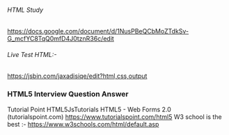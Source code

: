 ###### HTML Study
https://docs.google.com/document/d/1NusPBeQCbMoZTdkSv-G_mcfYC8TqQ0mfD4J0tznR36c/edit


###### Live Test HTML:-
https://jsbin.com/jaxadisiqe/edit?html,css,output

### HTML5 Interview Question Answer


Tutorial Point HTML5JsTutorials 
HTML5 - Web Forms 2.0 (tutorialspoint.com)
https://www.tutorialspoint.com/html5
W3 school is the best :- 
https://www.w3schools.com/html/default.asp

<!doctype html> 
<head>
<html lang=”en”>
 <Meta >
<title>
<link type=”fevicon”>
<title>
</meta>
Layout :- 1. Framework like bootstrap 2. Float property 3. Flex 4. Grid 
Media Query “@media screen and ( max-width : 800 px){}” 

Server side event , 
local storage ,
 web worker 
<pre> <blockquote> <q> <i> <cite> <address><bookmark>
<Video >
<audio>
<canvas>
<svg>

<iframe> :- 


<!DOCTYPE html>
<html>
<body>

<iframe width="420" height="345" src="https://www.youtube.com/embed/tgbNymZ7vqY">
</iframe>

<iframe width="420" height="345" src="https://www.youtube.com/embed/muDPTDrpS28">
</iframe>

</body>
</html>

1. Synthetic Elements in HTML5
2. What is difference between html4 and html5
Data attribute in HTML 5 
Data
Micro data :- build new custom element and attribute
Custom attribute in html {Data attribute}
Application cheche 
Output tag :- Math calculation with the help of <form> 
For 
From 
Name 
Data Transfer API :- Drag and drop and Copy Paste  Breaking down barriers using the DataTransfer API (web.dev)
How can website assets can be optimized :- cheche , cdn , file comprising , 
HTML and xml difference 
Math ML 
